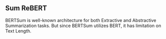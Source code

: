 ## Sum ReBERT

BERTSum is well-known architecture for both Extractive and Abstractive Summarization tasks. But since BERTSum utilizes BERT, it has limitation on Text Length.
